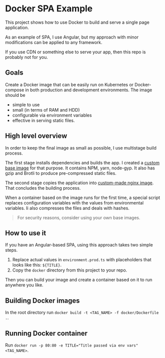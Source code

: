 # Docker SPA Example

This project shows how to use Docker to build and serve a single page application.

As an example of SPA, I use Angular, but my approach with minor modifications
can be applied to any framework.

If you use CDN or something else to serve your app, then this repo is probably not for you.

## Goals

Create a Docker image that can be easily run on Kubernetes or Docker-compose
in both production and development environments. The image should be

* simple to use
* small (in terms of RAM and HDD)
* configurable via environment variables
* effective in serving static files.

## High level overview
In order to keep the final image as small as possible, I use multistage build process.

The first stage installs dependencies and builds the app. I created a [custom base
image](https://github.com/alexxxnf/spa-builder) for that purpose.
It contains NPM, yarn, node-gyp. It also has gzip and Brotli to produce pre-compressed
static files.

The second stage copies the application into
[custom-made nginx image](https://github.com/alexxxnf/nginx-spa).
That concludes the building process.

When a container based on the image runs for the first time, a special script
replaces configuration variables with the values from environmental variables.
Ii also compresses the files and deals with hashes.

> For security reasons, consider using your own base images.

## How to use it
If you have an Angular-based SPA, using this approach takes two simple steps.

1. Replace actual values in `environment.prod.ts` with placeholders
 that looks like this: `${TITLE}`.
2. Copy the `docker` directory from this project to your repo.

Then you can build your image and create a container based on it
to run anywhere you like.

## Building Docker images

In the root directory run `docker build -t <TAG_NAME> -f docker/Dockerfile .`.

## Running Docker container

Run `docker run -p 80:80 -e TITLE="Title passed via env vars" <TAG_NAME>`.
